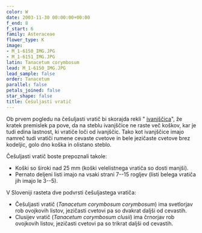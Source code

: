 ```yaml
---
color: W
date: 2003-11-30 00:00:00+00:00
f_end: 8
f_start: 6
family: Asteraceae
flower_type: K
image:
- M_1-6150_IMG.JPG
- M_1-6151_IMG.JPG
latin: Tanacetum corymbosum
lead: M_1-6150_IMG.JPG
lead_sample: false
order: Tanacetum
parallel: false
petals_joined: false
star_shape: false
title: Češuljasti vratič
---
```

Ob prvem pogledu na češuljasti vratič bi skorajda rekli \" [ivanjščica](../leucanthemumircutianum/)\", že kratek premislek pa pove, da na steblu ivanjščice ne raste več koškov, kar je tudi edina lastnost, ki vratiče loči od ivanjščic. Tako kot ivanjščice imajo namreč tudi vratiči rumene cevaste cvetove in bele jezičaste cvetove brez kodeljic, golo dno koška in olistano steblo.

Češuljasti vratič boste prepoznali takole:

-   Koški so široki nad 25 mm (koški velelistnega vratiča so dosti manjši).
-   Pernato deljeni listi imajo na vsaki strani 7--15 rogljev (listi belega vratiča jih imajo le 3--5).

V Sloveniji rasteta dve podvrsti češuljastega vratiča:

-   Češuljasti vratič (*Tanacetum corymbosum corymbosum*) ima svetlorjav rob ovojkovih listov, jezičasti cvetovi pa so dvakrat daljši od cevastih.
-   Clusijev vratič (*Tanacetum corymbosum clusii*) ima črnorjav rob ovojkovih listov, jezičasti cvetovi pa so trikrat daljši od cevastih.
